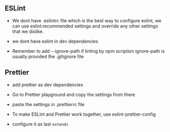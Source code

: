 ## ESLint

- We dont have .eslintrc file which is the best way to configure eslint, we can use eslint:recommended settings and override any other settings that we dislike.

- we dont have eslint in dev dependencies

- Remember to add --ignore-path if linting by npm scriptsm ignore-path is usually provided the .gitignore file

## Prettier

- add prettier as dev dependencies

- Go to Prettier playground and copy the settings from there

- paste the settings in .prettierrc file

- To make ESLint and Prettier work together, use eslint-prettier-config

- configure it as last `extends`
